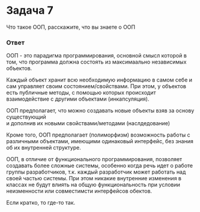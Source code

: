 # Задача 7

Что такое ООП, расскажите, что вы знаете о ООП

### Ответ

ООП - это парадигма программирования, основной смысл которой в том, 
что программа должна состоять из максимаально независимых объектов.

Каждый объект хранит всю необходимую информацию в самом себе и сам управляет 
своим состоянием/свойствами. При этом, у объектов есть публичные методы, с помощью 
которых происходит взаимодействие с другими объектами (инкапсуляция).  

ООП предполагает, что можно создавать новые объекты взяв за основу существующий  
и дополнив их новыми свойствами/методами (наслдедование)

Кроме того, ООП предполагает (полиморфизм) возможность работы с различными объектами, 
имеющими одинаковый интерфейс, без знания об их внутренней структуре.  
  
ООП, в отличие от функционального программирования, позволяет создавать более сложные 
системы, особенно когда речь идет о работе группы разработчиков, т.к. каждый разработчик
может работать над своей частью системы. При этом никакие внутренние изменения в
классах не будут влиять на общую функциональность при условии неизменности или совместимсти
интерфейсов обектов.

Если кратко, то где-то так.


